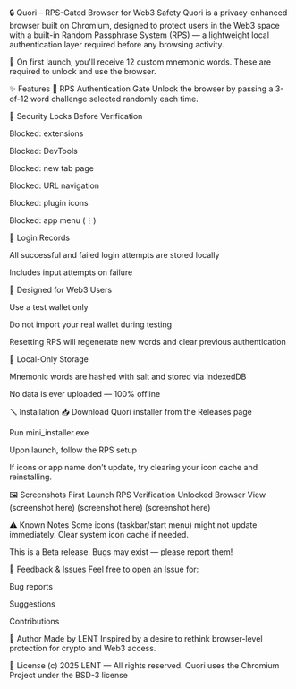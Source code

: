 🔒 Quori – RPS-Gated Browser for Web3 Safety
Quori is a privacy-enhanced browser built on Chromium, designed to protect users in the Web3 space with a built-in Random Passphrase System (RPS) — a lightweight local authentication layer required before any browsing activity.

🧠 On first launch, you'll receive 12 custom mnemonic words. These are required to unlock and use the browser.

✨ Features
🔐 RPS Authentication Gate
Unlock the browser by passing a 3-of-12 word challenge selected randomly each time.

🛑 Security Locks Before Verification

Blocked: extensions

Blocked: DevTools

Blocked: new tab page

Blocked: URL navigation

Blocked: plugin icons

Blocked: app menu (⋮)

📜 Login Records

All successful and failed login attempts are stored locally

Includes input attempts on failure

🧪 Designed for Web3 Users

Use a test wallet only

Do not import your real wallet during testing

Resetting RPS will regenerate new words and clear previous authentication

🔏 Local-Only Storage

Mnemonic words are hashed with salt and stored via IndexedDB

No data is ever uploaded — 100% offline

🪛 Installation
📥 Download Quori installer from the Releases page

Run mini_installer.exe

Upon launch, follow the RPS setup

If icons or app name don’t update, try clearing your icon cache and reinstalling.

🖼️ Screenshots
First Launch	RPS Verification	Unlocked Browser View
(screenshot here)	(screenshot here)	(screenshot here)

⚠️ Known Notes
Some icons (taskbar/start menu) might not update immediately. Clear system icon cache if needed.

This is a Beta release. Bugs may exist — please report them!

💬 Feedback & Issues
Feel free to open an Issue for:

Bug reports

Suggestions

Contributions

👤 Author
Made by LENT
Inspired by a desire to rethink browser-level protection for crypto and Web3 access.

🪪 License
(c) 2025 LENT — All rights reserved.
Quori uses the Chromium Project under the BSD-3 license
